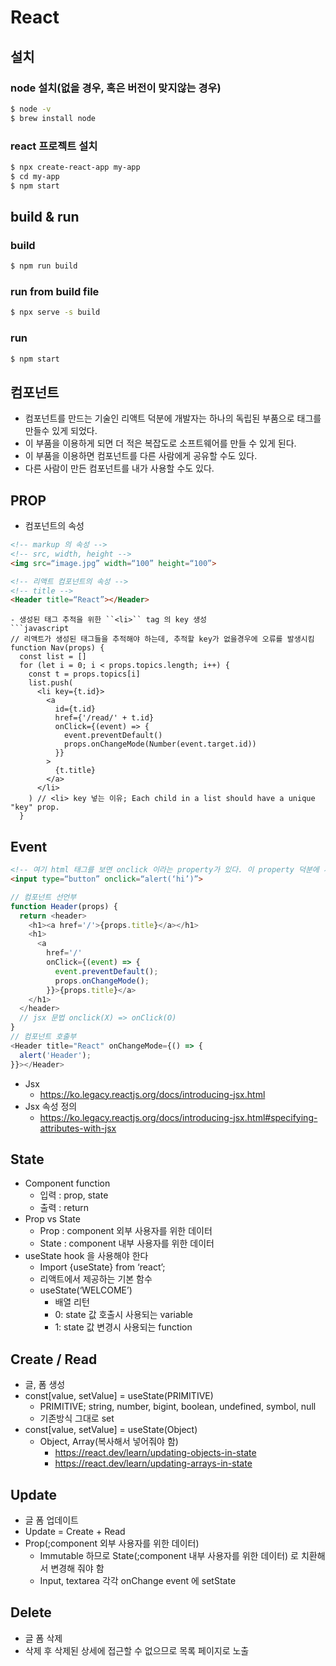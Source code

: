 # React 

## 설치

### node 설치(없을 경우, 혹은 버전이 맞지않는 경우)
```bash
$ node -v
$ brew install node
```
### react 프로젝트 설치
```bash
$ npx create-react-app my-app
$ cd my-app
$ npm start
```

## build & run

### build
```bash
$ npm run build
```
### run from build file
```bash
$ npx serve -s build
```
### run
```bash
$ npm start
```

## 컴포넌트

- 컴포넌트를 만드는 기술인 리액트 덕분에 개발자는 하나의 독립된 부품으로 태그를 만들수 있게 되었다.
- 이 부품을 이용하게 되면 더 적은 복잡도로 소프트웨어를 만들 수 있게 된다.
- 이 부품을 이용하면 컴포넌트를 다른 사람에게 공유할 수도 있다.
- 다른 사람이 만든 컴포넌트를 내가 사용할 수도 있다.

## PROP

- 컴포넌트의 속성
```html
<!-- markup 의 속성 -->
<!-- src, width, height -->
<img src=“image.jpg” width=“100” height=“100”>
```
```html
<!-- 리액트 컴포넌트의 속성 -->
<!-- title -->
<Header title=“React”></Header>
```
```
- 생성된 태그 추적을 위한 ``<li>`` tag 의 key 생성
```javascript
// 리액트가 생성된 태그들을 추적해야 하는데, 추적할 key가 없을경우에 오류를 발생시킴
function Nav(props) {
  const list = []
  for (let i = 0; i < props.topics.length; i++) {
    const t = props.topics[i]
    list.push(
      <li key={t.id}>
        <a
          id={t.id}
          href={'/read/' + t.id}
          onClick={(event) => {
            event.preventDefault()
            props.onChangeMode(Number(event.target.id))
          }}
        >
          {t.title}
        </a>
      </li>
    ) // <li> key 넣는 이유; Each child in a list should have a unique "key" prop.
  }
```

## Event

```html
<!-- 여기 html 태그를 보면 onclick 이라는 property가 있다. 이 property 덕분에 사용자는 경고창을 띄울 수 있다. -->
<input type=“button” onclick=“alert(‘hi’)”>
```
```javascript
// 컴포넌트 선언부
function Header(props) {
  return <header>
    <h1><a href='/'>{props.title}</a></h1>
    <h1>
      <a
        href='/'
        onClick={(event) => {
          event.preventDefault();
          props.onChangeMode();
        }}>{props.title}</a>
    </h1>
  </header>
  // jsx 문법 onclick(X) => onClick(O) 
}
// 컴포넌트 호출부
<Header title="React" onChangeMode={() => {
  alert('Header');
}}></Header>
```
- Jsx
    - https://ko.legacy.reactjs.org/docs/introducing-jsx.html
- Jsx 속성 정의
    - https://ko.legacy.reactjs.org/docs/introducing-jsx.html#specifying-attributes-with-jsx

## State
- Component function
    - 입력 : prop, state
    - 출력 : return
- Prop vs State
    - Prop : component 외부 사용자를 위한 데이터
    - State : component 내부 사용자를 위한 데이터 
- useState hook 을 사용해야 한다
    - Import {useState} from ‘react’;
    - 리액트에서 제공하는 기본 함수
    - useState(‘WELCOME’)
        - 배열 리턴
        - 0: state 값 호출시 사용되는 variable
        - 1: state 값 변경시 사용되는 function

## Create / Read
- 글, 폼 생성
- const[value, setValue] = useState(PRIMITIVE)
    - PRIMITIVE; string, number, bigint, boolean, undefined, symbol, null
    - 기존방식 그대로 set
- const[value, setValue] = useState(Object)
    - Object, Array(복사해서 넣어줘야 함)
      - https://react.dev/learn/updating-objects-in-state
      - https://react.dev/learn/updating-arrays-in-state

## Update
- 글 폼 업데이트
- Update = Create + Read
- Prop(;component 외부 사용자를 위한 데이터)
    - Immutable 하므로 State(;component 내부 사용자를 위한 데이터) 로 치환해서 변경해 줘야 함
    - Input, textarea 각각 onChange event 에 setState

## Delete
- 글 폼 삭제
- 삭제 후 삭제된 상세에 접근할 수 없으므로 목록 페이지로 노출
